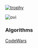 [![trophy](https://github-profile-trophy.vercel.app/?username=z7ealth&title=Stars,Followers,Commits,Repositories,MultipleLang,PullRequest&theme=nord)](https://github.com/ryo-ma/github-profile-trophy)

<img src="https://github-readme-stats.vercel.app/api/top-langs?username=z7ealth&show_icons=true&locale=en&layout=compact&theme=radical" alt="ovi" />

### Algorithms

[CodeWars](https://www.codewars.com/users/z7ealth)
